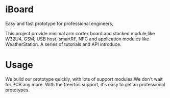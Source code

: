 iBoard
======

Easy and fast prototype for professional engineers,

This project provide minimal arm cortex board and stacked module,like W32U4, GSM, USB host, smartRF, NFC and application modules like WeatherStation. A series of tutorials and API introduce.

Usage
======
We build our prototype quickly, with lots of support modules.We don't wait for PCB any more.
With the freertos support, it's easy to get an professional prototypes.
